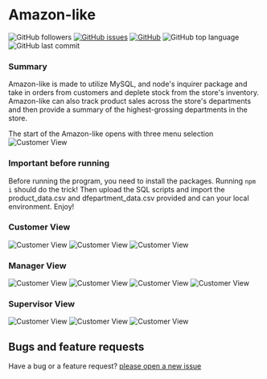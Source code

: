 # Amazon-like
![GitHub followers](https://img.shields.io/github/followers/cl33per?style=social)
[![GitHub issues](https://img.shields.io/github/issues/cl33per/Amazon-like)](https://github.com/cl33per/Amazon-like/issues)
[![GitHub](https://img.shields.io/github/license/cl33per/Amazon-like)](https://img.shields.io/github/license/cl33per/Amazon-like)
![GitHub top language](https://img.shields.io/github/languages/top/cl33per/Amazon-like)
![GitHub last commit](https://img.shields.io/github/last-commit/cl33per/Amazon-like)

### Summary

Amazon-like is made to utilize MySQL, and node's inquirer package and take in orders from customers and deplete stock from the store's inventory. Amazon-like can also track product sales across the store's departments and then provide a summary of the highest-grossing departments in the store.

The start of the Amazon-like opens with three menu selection 
![Customer View](demo/MainMenu.png)

### Important before running

Before running the program, you need to install the packages.
Running `npm i` should do the trick! Then upload the SQL scripts and import the product_data.csv and dfepartment_data.csv provided and can your local environment.
Enjoy!

### Customer View
![Customer View](demo/CustomerView.png)
![Customer View](demo/ViewProductsCustomer.png)
![Customer View](demo/PlaceAnOrder.png)



### Manager View
![Customer View](demo/ManageMain.png)
![Customer View](demo/ManagerNewProduct.png)
![Customer View](demo/ManagerLowInventory.png)
![Customer View](demo/ManagerAddInventory.png)

### Supervisor View
![Customer View](demo/SupervisorMenu.png)
![Customer View](demo/SalesDepartment.png)
![Customer View](demo/NewDepartment.png)

## Bugs and feature requests
Have a bug or a feature request? [please open a new issue](https://github.com/cl33per/Amazon-like/issues/new)
  